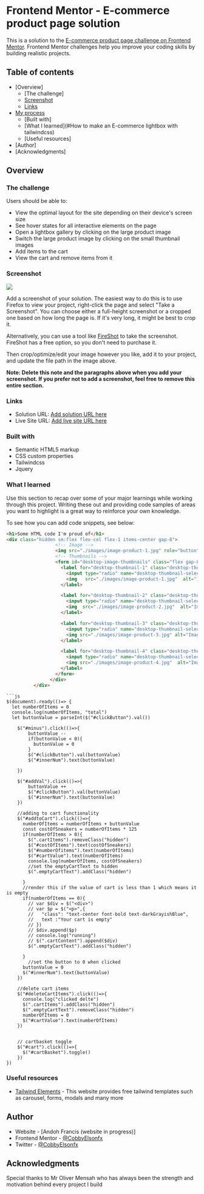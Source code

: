 # Frontend Mentor - E-commerce product page solution

This is a solution to the [E-commerce product page challenge on Frontend Mentor](https://www.frontendmentor.io/challenges/ecommerce-product-page-UPsZ9MJp6). Frontend Mentor challenges help you improve your coding skills by building realistic projects.

## Table of contents

- [Overview]
  - [The challenge]
  - [Screenshot](#screenshot)
  - [Links](#links)
- [My process](#my-process)
  - [Built with]
  - [What I learned](#How to make an E-commerce lightbox with tailwindcss)
  - [Useful resources]
- [Author]
- [Acknowledgments]


## Overview

### The challenge

Users should be able to:

- View the optimal layout for the site depending on their device's screen size
- See hover states for all interactive elements on the page
- Open a lightbox gallery by clicking on the large product image
- Switch the large product image by clicking on the small thumbnail images
- Add items to the cart
- View the cart and remove items from it

### Screenshot

![](./screenshot.jpg)

Add a screenshot of your solution. The easiest way to do this is to use Firefox to view your project, right-click the page and select "Take a Screenshot". You can choose either a full-height screenshot or a cropped one based on how long the page is. If it's very long, it might be best to crop it.

Alternatively, you can use a tool like [FireShot](https://getfireshot.com/) to take the screenshot. FireShot has a free option, so you don't need to purchase it. 

Then crop/optimize/edit your image however you like, add it to your project, and update the file path in the image above.

**Note: Delete this note and the paragraphs above when you add your screenshot. If you prefer not to add a screenshot, feel free to remove this entire section.**

### Links

- Solution URL: [Add solution URL here](https://your-solution-url.com)
- Live Site URL: [Add live site URL here](https://your-live-site-url.com)


### Built with

- Semantic HTML5 markup
- CSS custom properties
- Tailwindcss
- Jquery


### What I learned

Use this section to recap over some of your major learnings while working through this project. Writing these out and providing code samples of areas you want to highlight is a great way to reinforce your own knowledge.

To see how you can add code snippets, see below:

```html
<h1>Some HTML code I'm proud of</h1>
<div class="hidden sm:flex flex-col flex-1 items-center gap-8">
                  <!-- Image -->
                  <img src="./images/image-product-1.jpg" role="button"class="w-full max-w-md rounded-2xl cursor-pointer" id="desktop-image"  alt="Main image of the product"/>
                  <!-- Thumbnails -->
                  <form id="desktop-image-thumbnails" class="flex gap-8 max-w-md">
                    <label for="desktop-thumbnail-1" class="desktop-thumbnail active">
                      <input type="radio" name="desktop-thumbnail-select"  id="desktop-thumbnail-1" value="1"  class="hidden-radio" checked />
                      <img   src="./images/image-product-1.jpg"  alt="Image 1 of product" class="cursor-pointer mix-blend-lighten brightness-110"/>
                    </label>

                    <label for="desktop-thumbnail-2" class="desktop-thumbnail">
                      <input type="radio" name="desktop-thumbnail-select"id="desktop-thumbnail-2" value="2" class="hidden-radio"/>
                      <img  src="./images/image-product-2.jpg"  alt="Image 2 of product" class="cursor-pointer mix-blend-lighten brightness-110"/>
                    </label>

                    <label for="desktop-thumbnail-3" class="desktop-thumbnail">
                      <input type="radio" name="desktop-thumbnail-select" id="desktop-thumbnail-3" value="3" class="hidden-radio"  />
                      <img src="./images/image-product-3.jpg" alt="Image 3 of product" class="cursor-pointer mix-blend-lighten brightness-110" />
                    </label>

                    <label for="desktop-thumbnail-4" class="desktop-thumbnail">
                      <input type="radio" name="desktop-thumbnail-select" id="desktop-thumbnail-4" value="4"   class="hidden-radio" />
                      <img src="./images/image-product-4.jpg"  alt="Image 4 of product" class="cursor-pointer mix-blend-lighten brightness-110"/>
                    </label>
                  </form>
                </div>
          </div>
```

```
```js
$(document).ready(()=> {
  let numberOfItems = 0
  console.log(numberOfItems, "total")
  let buttonValue = parseInt($("#clickButton").val())
  
    $("#minus").click(()=>{
        buttonValue --
        if(buttonValue < 0){
          buttonValue = 0
        }
        $("#clickButton").val(buttonValue)
        $("#innerNum").text(buttonValue)

    })

    $("#addVal").click(()=>{
        buttonValue ++
        $("#clickButton").val(buttonValue)
        $("#innerNum").text(buttonValue)
    })

    //adding to cart functionality
    $("#addtoCart").click(()=>{
      numberOfItems = numberOfItems + buttonValue
      const costOfSneakers = numberOfItems * 125
      if(numberOfItems > 0){
        $(".cartItems").removeClass("hidden")
        $("#costOfItems").text(costOfSneakers)
        $("#numberOfitems").text(numberOfItems)
        $("#cartValue").text(numberOfItems)
        console.log(numberOfItems, costOfSneakers)
        //set the emptyCartText to hidden 
        $(".emptyCartText").addClass("hidden")  

      }
      //render this if the value of cart is less than 1 which means it is empty
      if(numberOfItems == 0){
        // var $div = $("<div>")
        // var $p = $("<p>",{
        //   "class": "text-center font-bold text-darkGrayishBlue",
        //   text :"Your cart is empty" 
        // })
        // $div.append($p)
        // console.log("running")
        // $(".cartContent").append($div)
        $(".emptyCartText").addClass("hidden")  

      }
        //set the button to 0 when clicked
      buttonValue = 0
      $("#innerNum").text(buttonValue)
    })

    //delete cart items
    $("#deleteCartItems").click(()=>{
      console.log("clicked delte")
      $(".cartItems").addClass("hidden")
      $(".emptyCartText").removeClass("hidden")
      numberOfItems = 0  
      $("#cartValue").text(numberOfItems)
    })


    // cartbasket toggle
    $("#cart").click(()=>{
      $("#cartBasket").toggle()
    })
})
```



### Useful resources

- [Tailwind Elements](https://tailwind-elements.com/docs/standard/components/carousel/) - This website provides free tailwind templates such as carousel, forms, modals and many more



## Author

- Website - [Andoh Francis (website in progress)]
- Frontend Mentor - [@CobbyElsonfx](https://www.frontendmentor.io/profile/CobbyElsonfx)
- Twitter - [@CobbyElsonfx](https://www.twitter.com/CobbyElsonfx)


## Acknowledgments

Special thanks to Mr Oliver Mensah who has always been the strength and motivation behind every project I build


